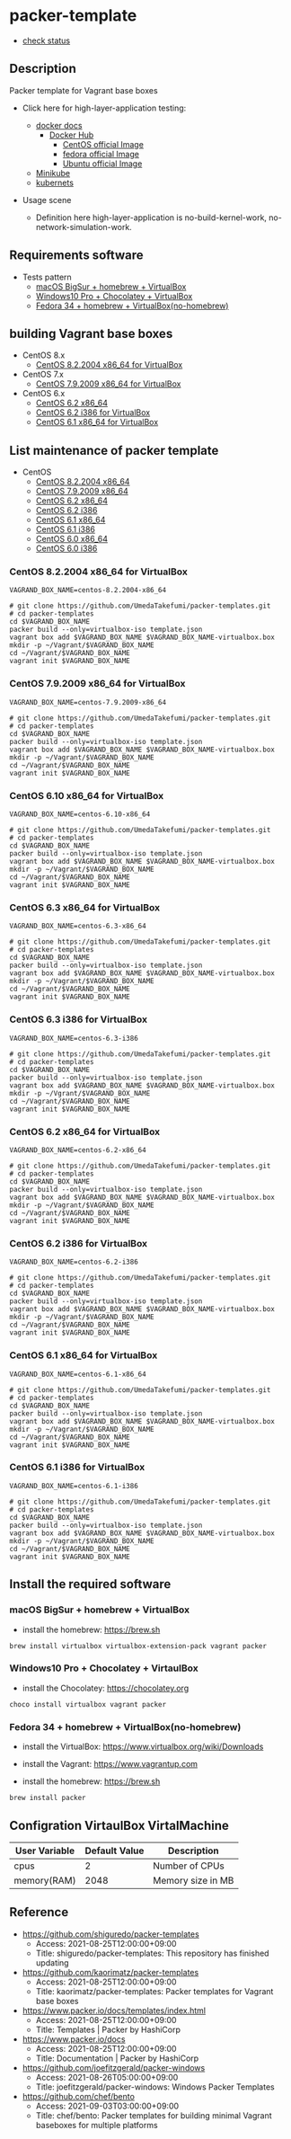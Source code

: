 # packer-template

* [check status](check_status.md)

## Description

Packer template for Vagrant base boxes

* Click here for high-layer-application testing:
  * [docker docs](https://docs.docker.com)
    * [Docker Hub](https://hub.docker.com/search?q=&type=image)
      * [CentOS official Image](https://hub.docker.com/_/centos)
      * [fedora official Image](https://hub.docker.com/_/fedora)
      * [Ubuntu official Image](https://hub.docker.com/_/ubuntu)
  * [Minikube](https://kubernetes.io/docs/tutorials/hello-minikube/)
  * [kubernets](https://kubernetes.io)

* Usage scene
  * Definition here high-layer-application is no-build-kernel-work, no-network-simulation-work.

## Requirements software

* Tests pattern
  * [macOS BigSur + homebrew + VirtualBox](https://github.com/UmedaTakefumi/packer-templates#macos-bigsur--homebrew--virtualbox)
  * [Windows10 Pro + Chocolatey + VirtualBox](https://github.com/UmedaTakefumi/packer-templates#windows10-pro--chocolatey--virtaulbox)
  * [Fedora 34 + homebrew + VirtualBox(no-homebrew)](https://github.com/UmedaTakefumi/packer-templates#fedora-34--homebrew--virtualboxno-homebrew)

## building Vagrant base boxes

* CentOS 8.x
  * [CentOS 8.2.2004 x86_64 for VirtualBox](https://github.com/UmedaTakefumi/packer-templates#centos-822004-x86_64-for-virtualbox)
* CentOS 7.x
  * [CentOS 7.9.2009 x86_64 for VirtualBox](https://github.com/UmedaTakefumi/packer-templates#centos-792009-x86_64-for-virtualbox)
* CentOS 6.x
  * [CentOS 6.2 x86_64](https://github.com/UmedaTakefumi/packer-templates#centos-62-x86_64-for-virtualbox)
  * [CentOS 6.2 i386 for VirtualBox](https://github.com/UmedaTakefumi/packer-templates#centos-62-i386-for-virtualbox)
  * [CentOS 6.1 x86_64 for VirtualBox](https://github.com/UmedaTakefumi/packer-templates#centos-61-x86_64-for-virtualbox)

## List maintenance of packer template 

* CentOS
  * [CentOS 8.2.2004 x86_64](centos-8.2.2004-x86_64)
  * [CentOS 7.9.2009 x86_64](centos-7.9.2009-x86_64)
  * [CentOS 6.2 x86_64](centos-6.2-x86_64)
  * [CentOS 6.2 i386](centos-6.2-i386)
  * [CentOS 6.1 x86_64](centos-6.1-x86_64)
  * [CentOS 6.1 i386](centos-6.1-i386)
  * [CentOS 6.0 x86_64](centos-6.0-x86_64)
  * [CentOS 6.0 i386](centos-6.0-i386)

### CentOS 8.2.2004 x86_64 for VirtualBox

```
VAGRAND_BOX_NAME=centos-8.2.2004-x86_64

# git clone https://github.com/UmedaTakefumi/packer-templates.git
# cd packer-templates
cd $VAGRAND_BOX_NAME
packer build --only=virtualbox-iso template.json
vagrant box add $VAGRAND_BOX_NAME $VAGRAND_BOX_NAME-virtualbox.box
mkdir -p ~/Vagrant/$VAGRAND_BOX_NAME
cd ~/Vagrant/$VAGRAND_BOX_NAME
vagrant init $VAGRAND_BOX_NAME
```

### CentOS 7.9.2009 x86_64 for VirtualBox

```
VAGRAND_BOX_NAME=centos-7.9.2009-x86_64

# git clone https://github.com/UmedaTakefumi/packer-templates.git
# cd packer-templates
cd $VAGRAND_BOX_NAME
packer build --only=virtualbox-iso template.json
vagrant box add $VAGRAND_BOX_NAME $VAGRAND_BOX_NAME-virtualbox.box
mkdir -p ~/Vagrant/$VAGRAND_BOX_NAME
cd ~/Vagrant/$VAGRAND_BOX_NAME
vagrant init $VAGRAND_BOX_NAME
```

### CentOS 6.10 x86_64 for VirtualBox

```
VAGRAND_BOX_NAME=centos-6.10-x86_64

# git clone https://github.com/UmedaTakefumi/packer-templates.git
# cd packer-templates
cd $VAGRAND_BOX_NAME
packer build --only=virtualbox-iso template.json
vagrant box add $VAGRAND_BOX_NAME $VAGRAND_BOX_NAME-virtualbox.box
mkdir -p ~/Vagrant/$VAGRAND_BOX_NAME
cd ~/Vagrant/$VAGRAND_BOX_NAME
vagrant init $VAGRAND_BOX_NAME
```

### CentOS 6.3 x86_64 for VirtualBox

```
VAGRAND_BOX_NAME=centos-6.3-x86_64

# git clone https://github.com/UmedaTakefumi/packer-templates.git
# cd packer-templates
cd $VAGRAND_BOX_NAME
packer build --only=virtualbox-iso template.json
vagrant box add $VAGRAND_BOX_NAME $VAGRAND_BOX_NAME-virtualbox.box
mkdir -p ~/Vagrant/$VAGRAND_BOX_NAME
cd ~/Vagrant/$VAGRAND_BOX_NAME
vagrant init $VAGRAND_BOX_NAME
```

### CentOS 6.3 i386 for VirtualBox

```
VAGRAND_BOX_NAME=centos-6.3-i386

# git clone https://github.com/UmedaTakefumi/packer-templates.git
# cd packer-templates
cd $VAGRAND_BOX_NAME
packer build --only=virtualbox-iso template.json
vagrant box add $VAGRAND_BOX_NAME $VAGRAND_BOX_NAME-virtualbox.box
mkdir -p ~/Vgrant/$VAGRAND_BOX_NAME
cd ~/Vagrant/$VAGRAND_BOX_NAME
vagrant init $VAGRAND_BOX_NAME
```


### CentOS 6.2 x86_64 for VirtualBox

```
VAGRAND_BOX_NAME=centos-6.2-x86_64

# git clone https://github.com/UmedaTakefumi/packer-templates.git
# cd packer-templates
cd $VAGRAND_BOX_NAME
packer build --only=virtualbox-iso template.json
vagrant box add $VAGRAND_BOX_NAME $VAGRAND_BOX_NAME-virtualbox.box
mkdir -p ~/Vagrant/$VAGRAND_BOX_NAME
cd ~/Vagrant/$VAGRAND_BOX_NAME
vagrant init $VAGRAND_BOX_NAME
```

### CentOS 6.2 i386 for VirtualBox

```
VAGRAND_BOX_NAME=centos-6.2-i386

# git clone https://github.com/UmedaTakefumi/packer-templates.git
# cd packer-templates
cd $VAGRAND_BOX_NAME
packer build --only=virtualbox-iso template.json
vagrant box add $VAGRAND_BOX_NAME $VAGRAND_BOX_NAME-virtualbox.box
mkdir -p ~/Vagrant/$VAGRAND_BOX_NAME
cd ~/Vagrant/$VAGRAND_BOX_NAME
vagrant init $VAGRAND_BOX_NAME
```

### CentOS 6.1 x86_64 for VirtualBox

```
VAGRAND_BOX_NAME=centos-6.1-x86_64

# git clone https://github.com/UmedaTakefumi/packer-templates.git
# cd packer-templates
cd $VAGRAND_BOX_NAME
packer build --only=virtualbox-iso template.json
vagrant box add $VAGRAND_BOX_NAME $VAGRAND_BOX_NAME-virtualbox.box
mkdir -p ~/Vagrant/$VAGRAND_BOX_NAME
cd ~/Vagrant/$VAGRAND_BOX_NAME
vagrant init $VAGRAND_BOX_NAME
```

### CentOS 6.1 i386 for VirtualBox

```
VAGRAND_BOX_NAME=centos-6.1-i386

# git clone https://github.com/UmedaTakefumi/packer-templates.git
# cd packer-templates
cd $VAGRAND_BOX_NAME
packer build --only=virtualbox-iso template.json
vagrant box add $VAGRAND_BOX_NAME $VAGRAND_BOX_NAME-virtualbox.box
mkdir -p ~/Vagrant/$VAGRAND_BOX_NAME
cd ~/Vagrant/$VAGRAND_BOX_NAME
vagrant init $VAGRAND_BOX_NAME
```



## Install the required software

### macOS BigSur + homebrew + VirtualBox

* install the homebrew: https://brew.sh

```
brew install virtualbox virtualbox-extension-pack vagrant packer
```

### Windows10 Pro + Chocolatey + VirtaulBox

* install the Chocolatey: https://chocolatey.org

```
choco install virtualbox vagrant packer
```

### Fedora 34 + homebrew + VirtualBox(no-homebrew)

* install the VirtualBox: https://www.virtualbox.org/wiki/Downloads
* install the Vagrant: https://www.vagrantup.com

* install the homebrew: https://brew.sh

```
brew install packer
```


## Configration VirtaulBox VirtalMachine

User Variable       | Default Value | Description
--------------------|---------------|----------------------------------------------------------------------------------------
cpus                | 2             | Number of CPUs
memory(RAM)         | 2048          | Memory size in MB

## Reference

* https://github.com/shiguredo/packer-templates
  * Access: 2021-08-25T12:00:00+09:00
  * Title: shiguredo/packer-templates: This repository has finished updating
* https://github.com/kaorimatz/packer-templates
  * Access: 2021-08-25T12:00:00+09:00
  * Title: kaorimatz/packer-templates: Packer templates for Vagrant base boxes
* https://www.packer.io/docs/templates/index.html
  * Access: 2021-08-25T12:00:00+09:00
  * Title: Templates | Packer by HashiCorp
* https://www.packer.io/docs
  * Access: 2021-08-25T12:00:00+09:00
  * Title: Documentation | Packer by HashiCorp
* https://github.com/joefitzgerald/packer-windows
  * Access: 2021-08-26T05:00:00+09:00
  * Title: joefitzgerald/packer-windows: Windows Packer Templates
* https://github.com/chef/bento
  * Access: 2021-09-03T03:00:00+09:00
  * Title: chef/bento: Packer templates for building minimal Vagrant baseboxes for multiple platforms


